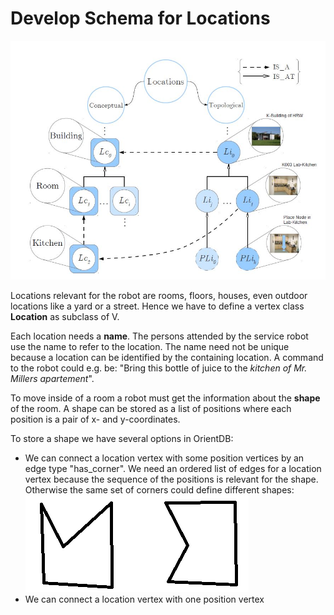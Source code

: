 # Develop Schema for Locations
![Location Hierarchy](LocationHierarchy.JPG)

Locations relevant for the robot are rooms, floors, houses, even outdoor locations like a yard or a street. Hence we have to define a vertex class **Location** as subclass of V.

Each location needs a **name**. The persons attended by the service robot use the name to refer to the location. The name need not be unique because a location can be identified by the containing location. A command to the robot could e.g. be: "Bring this bottle of juice to the *kitchen of Mr. Millers apartement*".

To move inside of a room a robot must get the information about the **shape** of the room. A shape can be stored as a list of positions where each position is a pair of x- and y-coordinates.

To store a shape we have several options in OrientDB:
* We can connect a location vertex with some position vertices by an edge type "has_corner". We need an ordered list of edges for a location vertex because the sequence of the positions is relevant for the shape. Otherwise the same set of corners could define different shapes: ![two shapes](twoShapes.png)
* We can connect a location vertex with one position vertex 
